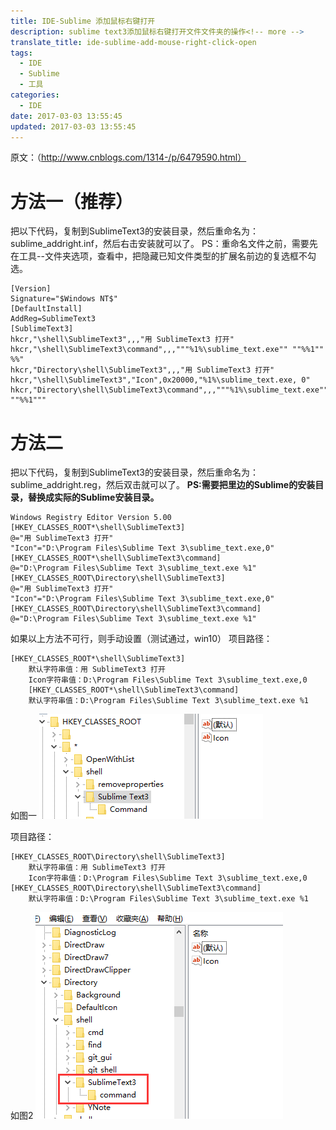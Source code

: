 ```yaml
---
title: IDE-Sublime 添加鼠标右键打开
description: sublime text3添加鼠标右键打开文件文件夹的操作<!-- more -->
translate_title: ide-sublime-add-mouse-right-click-open
tags:
  - IDE
  - Sublime
  - 工具
categories:
  - IDE
date: 2017-03-03 13:55:45
updated: 2017-03-03 13:55:45
---
```


原文：（http://www.cnblogs.com/1314-/p/6479590.html）



# 方法一（推荐）
把以下代码，复制到SublimeText3的安装目录，然后重命名为：sublime_addright.inf，然后右击安装就可以了。
PS：重命名文件之前，需要先在工具--文件夹选项，查看中，把隐藏已知文件类型的扩展名前边的复选框不勾选。
```
[Version]
Signature="$Windows NT$"
[DefaultInstall]
AddReg=SublimeText3
[SublimeText3]
hkcr,"\shell\SublimeText3",,,"用 SublimeText3 打开"
hkcr,"\shell\SublimeText3\command",,,"""%1%\sublime_text.exe"" ""%%1"" %%"
hkcr,"Directory\shell\SublimeText3",,,"用 SublimeText3 打开"
hkcr,"\shell\SublimeText3","Icon",0x20000,"%1%\sublime_text.exe, 0"
hkcr,"Directory\shell\SublimeText3\command",,,"""%1%\sublime_text.exe"" ""%%1"""
```


# 方法二
把以下代码，复制到SublimeText3的安装目录，然后重命名为：sublime_addright.reg，然后双击就可以了。
**PS:需要把里边的Sublime的安装目录，替换成实际的Sublime安装目录。**

```
Windows Registry Editor Version 5.00
[HKEY_CLASSES_ROOT*\shell\SublimeText3]
@="用 SublimeText3 打开"
"Icon"="D:\Program Files\Sublime Text 3\sublime_text.exe,0"
[HKEY_CLASSES_ROOT*\shell\SublimeText3\command]
@="D:\Program Files\Sublime Text 3\sublime_text.exe %1"
[HKEY_CLASSES_ROOT\Directory\shell\SublimeText3]
@="用 SublimeText3 打开"
"Icon"="D:\Program Files\Sublime Text 3\sublime_text.exe,0"
[HKEY_CLASSES_ROOT\Directory\shell\SublimeText3\command]
@="D:\Program Files\Sublime Text 3\sublime_text.exe %1"
```

如果以上方法不可行，则手动设置（测试通过，win10）
项目路径：
```
[HKEY_CLASSES_ROOT*\shell\SublimeText3]
    默认字符串值：用 SublimeText3 打开
    Icon字符串值：D:\Program Files\Sublime Text 3\sublime_text.exe,0
    [HKEY_CLASSES_ROOT*\shell\SublimeText3\command]
    默认字符串值：D:\Program Files\Sublime Text 3\sublime_text.exe %1
```
如图一
![01](/images/sublime/01.png)

项目路径：
```
[HKEY_CLASSES_ROOT\Directory\shell\SublimeText3]
    默认字符串值：用 SublimeText3 打开
    Icon字符串值：D:\Program Files\Sublime Text 3\sublime_text.exe,0
[HKEY_CLASSES_ROOT\Directory\shell\SublimeText3\command]
    默认字符串值：D:\Program Files\Sublime Text 3\sublime_text.exe %1
```
如图2
![02](/images/sublime/02.png)

